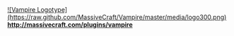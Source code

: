 <a href="http://massivecraft.com/plugins/vampire">
![Vampire Logotype](https://raw.github.com/MassiveCraft/Vampire/master/media/logo300.png)<br>
<b>http://massivecraft.com/plugins/vampire</b></a>
